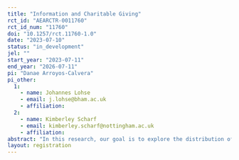 ```yaml
---
title: "Information and Charitable Giving"
rct_id: "AEARCTR-0011760"
rct_id_num: "11760"
doi: "10.1257/rct.11760-1.0"
date: "2023-07-10"
status: "in_development"
jel: ""
start_year: "2023-07-11"
end_year: "2026-07-11"
pi: "Danae Arroyos-Calvera"
pi_other:
  1:
    - name: Johannes Lohse
    - email: j.lohse@bham.ac.uk
    - affiliation: 
  2:
    - name: Kimberley Scharf
    - email: kimberley.scharf@nottingham.ac.uk
    - affiliation: 
abstract: "In this research, our goal is to explore the distribution of donor types within a donor population. Our method includes comparing situations where participants have full knowledge of all theoretically important variables for a donation decision with those where such information needs to be gathered. Based on standard theories of giving, we predict which type of donor should seek out which specific pieces of information. Upon obtaining the required information, participants decide the amount of money they wish to donate to a single charity recipient they have been paired with. After classifying donor types, our focus shifts to understanding how the way we present information influences donations, how different donor types react to changes in policy variables (such as rebate and match rates) and how income shifts affect donations."
layout: registration
---
```


